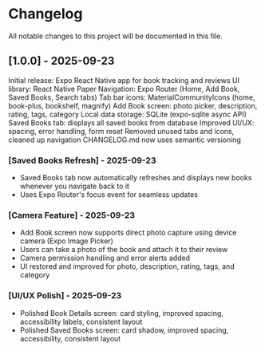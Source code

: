 # Changelog

All notable changes to this project will be documented in this file.

## [1.0.0] - 2025-09-23

Initial release: Expo React Native app for book tracking and reviews
UI library: React Native Paper
Navigation: Expo Router (Home, Add Book, Saved Books, Search tabs)
Tab bar icons: MaterialCommunityIcons (home, book-plus, bookshelf, magnify)
Add Book screen: photo picker, description, rating, tags, category
Local data storage: SQLite (expo-sqlite async API)
Saved Books tab: displays all saved books from database
Improved UI/UX: spacing, error handling, form reset
Removed unused tabs and icons, cleaned up navigation
CHANGELOG.md now uses semantic versioning

### [Saved Books Refresh] - 2025-09-23

- Saved Books tab now automatically refreshes and displays new books whenever you navigate back to it
- Uses Expo Router's focus event for seamless updates

### [Camera Feature] - 2025-09-23

- Add Book screen now supports direct photo capture using device camera (Expo Image Picker)
- Users can take a photo of the book and attach it to their review
- Camera permission handling and error alerts added
- UI restored and improved for photo, description, rating, tags, and category

### [UI/UX Polish] - 2025-09-23

- Polished Book Details screen: card styling, improved spacing, accessibility labels, consistent layout
- Polished Saved Books screen: card shadow, improved spacing, accessibility, consistent layout
